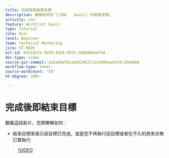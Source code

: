 ```yaml
---
title: 完成後即結束目標
description: 瞭解如何在 [!DNL   Goals] 中結束目標。
activity: use
feature: Workfront Goals
type: Tutorial
role: User
level: Beginner
team: Technical Marketing
jira: KT-8926
exl-id: 6d31d231-5b59-4924-907e-200800ba0f44
doc-type: video
source-git-commit: a25a49e59ca483246271214886ea4dc9c10e8d66
workflow-type: tm+mt
source-wordcount: '55'
ht-degree: 100%

---
```


# 完成後即結束目標

觀看這段影片，您將瞭解如何：

* 結束目標來表示該目標已完成，或是您不再執行該目標或者在不久的將來亦無打算執行

>[!VIDEO](https://video.tv.adobe.com/v/335198/?quality=12&learn=on)
